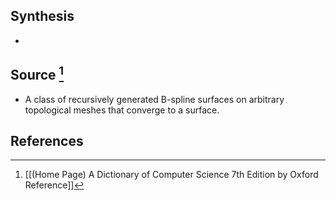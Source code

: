 ## Synthesis
- 
## Source [^1]
- A class of recursively generated B-spline surfaces on arbitrary topological meshes that converge to a surface.
## References

[^1]: [[(Home Page) A Dictionary of Computer Science 7th Edition by Oxford Reference]]